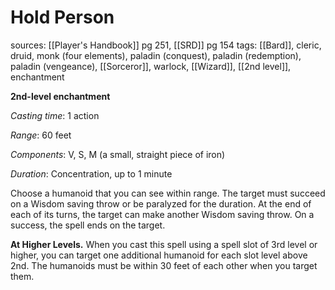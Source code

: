 # Hold Person
sources: [[Player's Handbook]] pg 251, [[SRD]] pg 154
tags: [[Bard]], cleric, druid, monk (four elements), paladin (conquest), paladin (redemption), paladin (vengeance), [[Sorceror]], warlock, [[Wizard]], [[2nd level]], enchantment

**2nd-level enchantment**

*Casting time*: 1 action

*Range*: 60 feet

*Components*: V, S, M (a small, straight piece of iron)

*Duration*: Concentration, up to 1 minute

Choose a humanoid that you can see within range. The target must succeed on a Wisdom saving throw or be paralyzed for the duration. At the end of each of its turns, the target can make another Wisdom saving throw. On a success, the spell ends on the target. 

**At Higher Levels.** When you cast this spell using a spell slot of 3rd level or higher, you can target one additional humanoid for each slot level above 2nd. The humanoids must be within 30 feet of each other when you target them.
